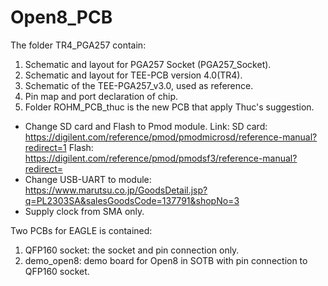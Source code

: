 # Open8_PCB

The folder TR4_PGA257 contain:
1. Schematic and layout for PGA257 Socket (PGA257_Socket).
2. Schematic and layout for TEE-PCB version 4.0(TR4).
3. Schematic of the TEE-PGA257_v3.0, used as reference.
4. Pin map and port declaration of chip.
5. Folder ROHM_PCB_thuc is the new PCB that apply Thuc's suggestion.
  - Change SD card and Flash to Pmod module.
    Link: SD card: https://digilent.com/reference/pmod/pmodmicrosd/reference-manual?redirect=1
          Flash: https://digilent.com/reference/pmod/pmodsf3/reference-manual?redirect=
  - Change USB-UART to module: https://www.marutsu.co.jp/GoodsDetail.jsp?q=PL2303SA&salesGoodsCode=137791&shopNo=3
  - Supply clock from SMA only.

Two PCBs for EAGLE is contained:
1. QFP160 socket: the socket and pin connection only.
2. demo_open8: demo board for Open8 in SOTB with pin connection to QFP160 socket.



